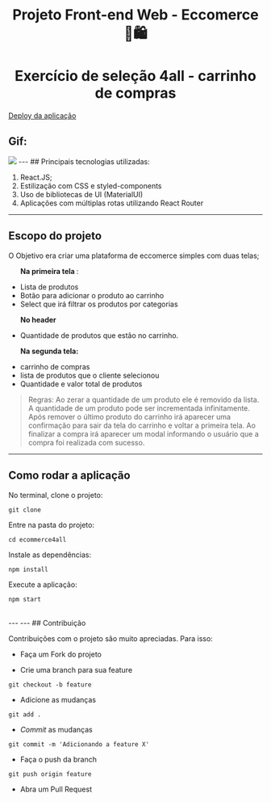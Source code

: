 <h1 align="center">
Projeto Front-end Web - Eccomerce 🛒🛍️
</h1>
<h1 align="center">
Exercício de seleção 4all - carrinho de compras
 </h1>

[Deploy da aplicação](http://4all-cart.surge.sh/)

## Gif:

<img src="./"/>
---
## Principais tecnologias utilizadas:

1. React.JS;
2. Estilização com CSS e styled-components
3. Uso de bibliotecas de UI (MaterialUI)
4. Aplicações com múltiplas rotas utilizando React Router
---


## Escopo do projeto

O Objetivo era criar uma plataforma de eccomerce simples com duas telas;
<ul>
<p><b>Na  primeira tela </b>:</p>
<li> Lista de produtos </li>
<li> Botão para adicionar o produto ao carrinho </li>
<li> Select que irá filtrar os produtos por categorias</li>
 </ul>
 
 <ul>
 <p><b>No header</b></p>  
 <li> Quantidade de produtos que estão no carrinho.</li>
  </ul>
  
 <ul>
 <p> <b>Na segunda tela:</b></p>
 <li> carrinho de compras</li>
 <li> lista de produtos que o cliente selecionou </li>
 <li> Quantidade e valor total de produtos </li>
 </ul>
 
 
> Regras: Ao zerar a quantidade de um produto ele é removido da lista.
> A quantidade de um produto pode ser incrementada infinitamente.
> Após remover o último produto do carrinho irá aparecer uma confirmação para sair
da tela do carrinho e voltar a primeira tela.
> Ao finalizar a compra irá aparecer um modal informando o usuário que a compra foi
realizada com sucesso.

---

## Como rodar a aplicação

No terminal, clone o projeto:

```
git clone
```

Entre na pasta do projeto:

```
cd ecommerce4all
```

Instale as dependências:

```
npm install
```

Execute a aplicação:

```
npm start
```

<br>
---
---
## Contribuição

Contribuições com o projeto são muito apreciadas. Para isso:

- Faça um Fork do projeto

- Crie uma branch para sua feature

```
git checkout -b feature
```

- Adicione as mudanças

```
git add .
```

- _Commit_ as mudanças

```
git commit -m 'Adicionando a feature X'
```

- Faça o push da branch

```
git push origin feature
```

- Abra um Pull Request

<br>
